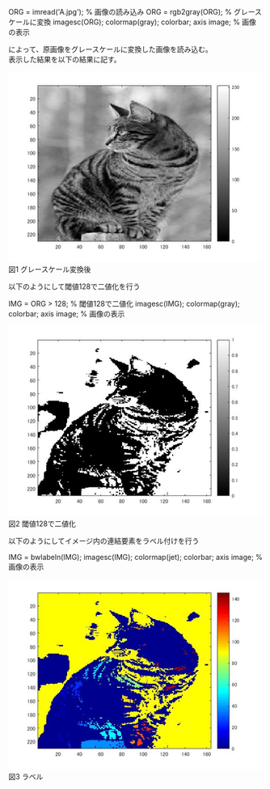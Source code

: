 ORG = imread('A.jpg'); % 画像の読み込み
ORG = rgb2gray(ORG); % グレースケールに変換
imagesc(ORG); colormap(gray); colorbar;  axis image; % 画像の表示

によって、原画像をグレースケールに変換した画像を読み込む。  
表示した結果を以下の結果に記す。

![画像](https://github.com/ariga11029/lecture_image_processing/blob/master/image/8-1.jpg?raw=true)
図1 グレースケール変換後

以下のようにして閾値128で二値化を行う

IMG = ORG > 128; % 閾値128で二値化
imagesc(IMG); colormap(gray); colorbar;  axis image; % 画像の表示

![画像](https://github.com/ariga11029/lecture_image_processing/blob/master/image/8-2.jpg?raw=true)  
図2 閾値128で二値化

以下のようにしてイメージ内の連結要素をラベル付けを行う

IMG = bwlabeln(IMG);
imagesc(IMG); colormap(jet); colorbar;  axis image; % 画像の表示

![画像](https://github.com/ariga11029/lecture_image_processing/blob/master/image/8-3.jpg?raw=true)
図3 ラベル
